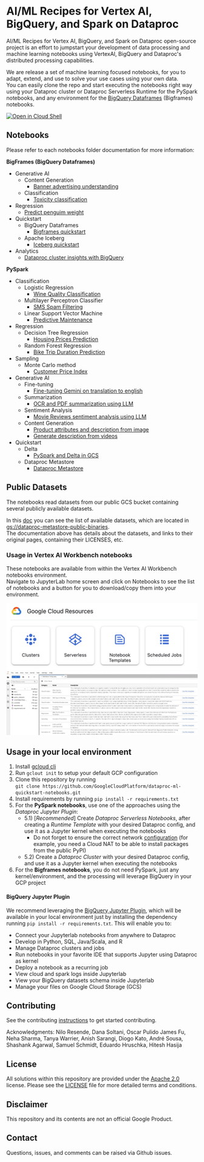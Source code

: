 # AI/ML Recipes for Vertex AI, BigQuery, and Spark on Dataproc

AI/ML Recipes for Vertex AI, BigQuery, and Spark on Dataproc open-source project is an effort to jumpstart your development of data processing and machine learning notebooks using VertexAI, BigQuery and Dataproc's distributed processing capabilities.

We are release a set of machine learning focused notebooks, for you to adapt, extend, and use to solve your use cases using your own data.  
You can easily clone the repo and start executing the notebooks right way using your Dataproc cluster or Dataproc Serverless Runtime for the PySpark notebooks, and any environment for the [BigQuery Dataframes](https://cloud.google.com/python/docs/reference/bigframes/latest) (Bigframes) notebooks.

[![Open in Cloud Shell](http://gstatic.com/cloudssh/images/open-btn.svg)](https://console.cloud.google.com/cloudshell/editor)

## Notebooks
Please refer to each notebooks folder documentation for more information:

**BigFrames (BigQuery Dataframes)**
* Generative AI
    * Content Generation
        * [Banner advertising understanding](./notebooks/generative_ai/content_generation/banner_advertising_understanding.ipynb)
    * Classification
        * [Toxicity classification](./notebooks/generative_ai/classification/toxicity_classification.ipynb)
* Regression
    * [Predict penguim weight](./notebooks/regression/linear_regression/penguim_weight_prediction.ipynb)
* Quickstart
    * BigQuery Dataframes
        * [Bigframes quickstart](./notebooks/quickstart/bigframes/bigframes_quickstart.ipynb)
    * Apache Iceberg
        * [Iceberg quickstart](./notebooks/quickstart/iceberg/iceberg_quickstart.ipynb)
* Analytics
    * [Dataproc cluster insights with BigQuery](./notebooks/analytics/dataproc_cluster_insights_bigquery.ipynb)

**PySpark**
* Classification
    * Logistic Regression
        * [Wine Quality Classification](./notebooks/classification/logistic_regression/wine_quality_classification_mlr.ipynb)
    * Multilayer Perceptron Classifier
        * [SMS Spam Filtering](./notebooks/classification/multilayer_perceptron_classifier/sms_spam_filtering.ipynb)
    * Linear Support Vector Machine
        * [Predictive Maintenance](./notebooks/classification/linear_support_vector_machine/predictive_maintenance.ipynb)
* Regression
    * Decision Tree Regression
        * [Housing Prices Prediction](./notebooks/regression/decision_tree_regression/housing_prices_prediction.ipynb)
    * Random Forest Regression
        * [Bike Trip Duration Prediction](./notebooks/regression/random_forest_regression/bike_trip_duration_prediction.ipynb)
* Sampling
    * Monte Carlo method
        * [Customer Price Index](./notebooks/sampling/monte_carlo/customer_price_index.ipynb)
* Generative AI
    * Fine-tuning
        * [Fine-tuning Gemini on translation to english](./notebooks/generative_ai/finetuning/translation_finetuning.ipynb)
    * Summarization
        * [OCR and PDF summarization using LLM](./notebooks/generative_ai/summarization/ocr_contract_summarization_llm.ipynb)
    * Sentiment Analysis
        * [Movie Reviews sentiment analysis using LLM](./notebooks/generative_ai/sentiment_analysis/sentiment_analysis_movie_reviews.ipynb)
    * Content Generation
        * [Product attributes and description from image](./notebooks/generative_ai/content_generation/product_attributes_from_image.ipynb)
        * [Generate description from videos](./notebooks/generative_ai/content_generation/description_from_video.ipynb)
* Quickstart
    * Delta
        * [PySpark and Delta in GCS](./notebooks/quickstart/delta_format/delta_quickstart.ipynb)
    * Dataproc Metastore
        * [Dataproc Metastore](./notebooks/quickstart/dataproc_metastore/metastore_spark_quickstart.ipynb)

## Public Datasets
The notebooks read datasets from our public GCS bucket containing several publicly available datasets.

In this [doc](./public_datasets/public_datasets.ipynb) you can see the list of available datasets, which are located in [gs://dataproc-metastore-public-binaries](https://console.cloud.google.com/storage/browser/dataproc-metastore-public-binaries).  
The documentation above has details about the datasets, and links to their original pages, containing their LICENSES, etc.


### Usage in Vertex AI Workbench notebooks

These notebooks are available from within the Vertex AI Workbench notebooks environment.  
Navigate to JupyterLab home screen and click on Notebooks to see the list of notebooks and a button for you to download/copy them into your environment.

![Vertex Notebooks Templates](docs/images/vertex-notebook-templates.png)
![Vertex Notebooks Templates List](docs/images/vertex-notebook-templates-list.png)

## Usage in your local environment

1) Install [gcloud cli](https://cloud.google.com/sdk/docs/install)
2) Run ```gclout init``` to setup your default GCP configuration
3) Clone this repository by running  
   ```git clone https://github.com/GoogleCloudPlatform/dataproc-ml-quickstart-notebooks.git```
4) Install requirements by running ```pip install -r requirements.txt```
5) For the **PySpark notebooks**, use one of the approaches using the *Dataproc Jupyter Plugin*:
    - 5.1) [*Recommended*] Create *Dataproc Serverless Notebooks*, after creating a *Runtime Template* with your desired Dataproc config, and use it as a Jupyter kernel when executing the notebooks
        - Do not forget to ensure the correct network [configuration](https://cloud.google.com/dataproc-serverless/docs/concepts/network) (for example, you need a Cloud NAT to be able to install packages from the public PyPI)
    - 5.2) Create a *Dataproc Cluster* with your desired Dataproc config, and use it as a Jupyter kernel when executing the notebooks
6) For the **Bigframes notebooks**, you do not need PySpark, just any kernel/environment, and the processing will leverage BigQuery in your GCP project


#### BigQuery Jupyter Plugin

We recommend leveraging the [BigQuery Jupyter Plugin](https://github.com/GoogleCloudDataproc/dataproc-jupyter-plugin), which will be available in your local environment just by installing the dependency running ```pip install -r requirements.txt```. This will enable you to:

- Connect your Jupyterlab notebooks from anywhere to Dataproc
- Develop in Python, SQL, Java/Scala, and R
- Manage Dataproc clusters and jobs
- Run notebooks in your favorite IDE that supports Jupyter using Dataproc as kernel
- Deploy a notebook as a recurring job
- View cloud and spark logs inside Jupyterlab
- View your BigQuery datasets schema inside Jupyterlab
- Manage your files on Google Cloud Storage (GCS)

## Contributing
See the contributing [instructions](./CONTRIBUTING.md) to get started contributing.

Acknowledgments: Nilo Resende, Dana Soltani, Oscar Pulido James Fu, Neha Sharma, Tanya Warrier, Anish Sarangi, Diogo Kato, André Sousa, Shashank Agarwal, Samuel Schmidt, Eduardo Hruschka, Hitesh Hasija

## License
All solutions within this repository are provided under the [Apache 2.0](https://www.apache.org/licenses/LICENSE-2.0) license. Please see the [LICENSE](/LICENSE) file for more detailed terms and conditions.

## Disclaimer
This repository and its contents are not an official Google Product.

## Contact
Questions, issues, and comments can be raised via Github issues.